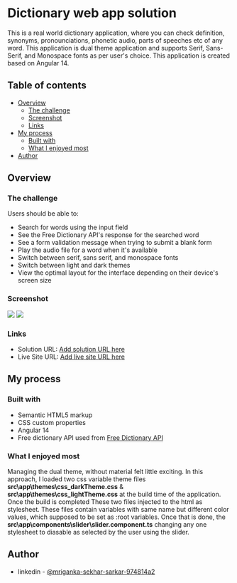 # Dictionary web app solution

This is a real world dictionary application, where you can check definition, synonyms, pronounciations, phonetic audio, parts of speeches etc of any word. This application is dual theme application and supports Serif, Sans-Serif, and Monospace fonts as per user's choice. This application is created based on Angular 14.

## Table of contents

- [Overview](#overview)
  - [The challenge](#the-challenge)
  - [Screenshot](#screenshot)
  - [Links](#links)
- [My process](#my-process)
  - [Built with](#built-with)
  - [What I enjoyed most](#what-i-enjoyed-most)
- [Author](#author)

## Overview

### The challenge

Users should be able to:

- Search for words using the input field
- See the Free Dictionary API's response for the searched word
- See a form validation message when trying to submit a blank form
- Play the audio file for a word when it's available
- Switch between serif, sans serif, and monospace fonts
- Switch between light and dark themes
- View the optimal layout for the interface depending on their device's screen size

### Screenshot

![](./imagelight.jpg)
![](./imagedark.jpg)

### Links

- Solution URL: [Add solution URL here](https://github.com/aknagirm/ng-dictionary-web)
- Live Site URL: [Add live site URL here](https://your-live-site-url.com)

## My process

### Built with

- Semantic HTML5 markup
- CSS custom properties
- Angular 14
- Free dictionary API used from [Free Dictionary API](https://dictionaryapi.dev/)

### What I enjoyed most

Managing the dual theme, without material felt little exciting. In this approach, I loaded two css variable theme files <b>src\app\themes\css_darkTheme.css</b> & <b>src\app\themes\css_lightTheme.css</b> at the build time of the application. Once the build is completed These two files injected to the html as stylesheet. These files contain variables with same name but different color values, which supposed to be set as :root variables. Once that is done, the <b>src\app\components\slider\slider.component.ts</b> changing any one stylesheet to diasable as selected by the user using the slider.

## Author

- linkedin - [@mriganka-sekhar-sarkar-974814a2](linkedin.com/in/mriganka-sekhar-sarkar-974814a2)
